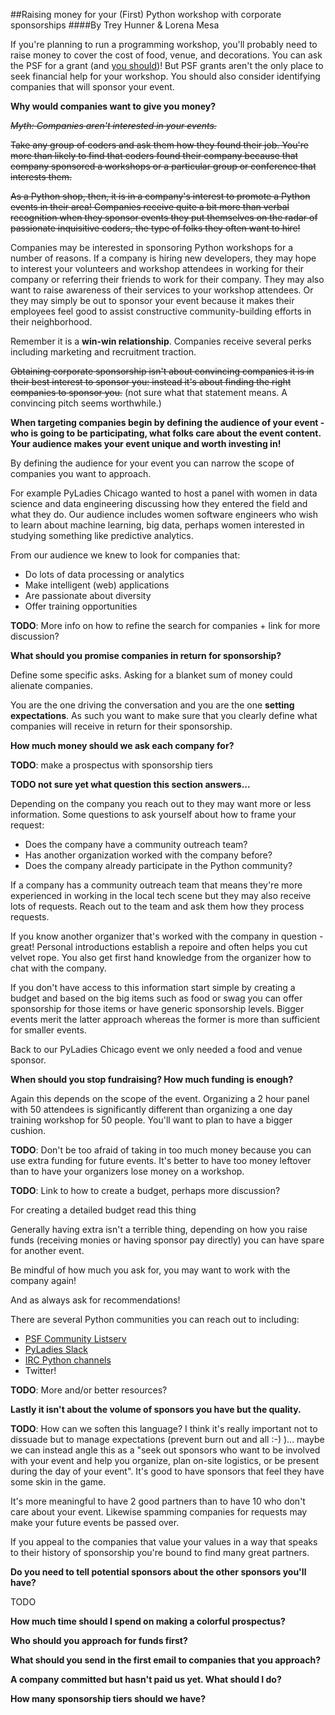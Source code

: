 ##Raising money for your (First) Python workshop with corporate sponsorships
####By Trey Hunner & Lorena Mesa

If you're planning to run a programming workshop, you'll probably need to raise money to cover the cost of food, venue, and decorations.  You can ask the PSF for a grant (and [you should](https://www.python.org/psf/grants/))!  But PSF grants aren't the only place to seek financial help for your workshop.  You should also consider identifying companies that will sponsor your event.

**Why would companies want to give you money?**

~~*Myth: Companies aren't interested in your events.*~~ 

~~Take any group of coders and ask them how they found their job. You're more than likely to find that coders found their company because that company sponsored a workshops or a particular group or conference that interests them.~~

~~As a Python shop, then, it is in a company's interest to promote a Python events in their area! Companies receive quite a bit more than verbal recognition when they sponsor events they put themselves on the radar of passionate inquisitive coders, the type of folks they often want to hire!~~

Companies may be interested in sponsoring Python workshops for a number of reasons.  If a company is hiring new developers, they may hope to interest your volunteers and workshop attendees in working for their company or referring their friends to work for their company.  They may also want to raise awareness of their services to your workshop attendees.  Or they may simply be out to sponsor your event because it makes their employees feel good to assist constructive community-building efforts in their neighborhood.

Remember it is a **win-win relationship**. Companies receive several perks including marketing and recruitment traction.

~~Obtaining corporate sponsorship isn't about convincing companies it is in their best interest to sponsor you: instead it's about finding the right companies to sponsor you.~~ (not sure what that statement means. A convincing pitch seems worthwhile.)

**When targeting companies begin by defining the audience of your event - who is going to be participating, what folks care about the event content. Your audience makes your event unique and worth investing in!**

By defining the audience for your event you can narrow the scope of companies you want to approach. 

For example PyLadies Chicago wanted to host a panel with women in data science and data engineering discussing how they entered the field and what they do. Our audience includes women software engineers who wish to learn about machine learning, big data, perhaps women interested in studying something like predictive analytics. 

From our audience we knew to look for companies that:

* Do lots of data processing or analytics
* Make intelligent (web) applications
* Are passionate about diversity 
* Offer training opportunities 

**TODO**: More info on how to refine the search for companies + link for more discussion?

**What should you promise companies in return for sponsorship?**

Define some specific asks. Asking for a blanket sum of money could alienate companies.

You are the one driving the conversation and you are the one **setting expectations**.  As such you want to make sure that you clearly define what companies will receive in return for their sponsorship.

**How much money should we ask each company for?**

**TODO**: make a prospectus with sponsorship tiers

**TODO not sure yet what question this section answers...**

Depending on the company you reach out to they may want more or less information. Some questions to ask yourself about how to frame your request:

* Does the company have a community outreach team?
* Has another organization worked with the company before?
* Does the company already participate in the Python community?

If a company has a community outreach team that means they're more experienced in working in the local tech scene but they may also receive lots of requests. Reach out to the team and ask them how they process requests. 

If you know another organizer that's worked with the company in question - great! Personal introductions establish a repoire and often helps you cut velvet rope. You also get first hand knowledge from the organizer how to chat with the company. 

If you don't have access to this information start simple by creating a budget and based on the big items such as food or swag you can offer sponsorship for those items or have generic sponsorship levels. Bigger events merit the latter approach whereas the former is more than sufficient for smaller events. 

Back to our PyLadies Chicago event we only needed a food and venue sponsor.

**When should you stop fundraising? How much funding is enough?**

Again this depends on the scope of the event. Organizing a 2 hour panel with 50 attendees is significantly different than organizing a one day training workshop for 50 people. You'll want to plan to have a bigger cushion. 

**TODO**: Don't be too afraid of taking in too much money because you can use extra funding for future events. It's better to have too money leftover than to have your organizers lose money on a workshop.

**TODO**: Link to how to create a budget, perhaps more discussion?

For creating a detailed budget read this thing

Generally having extra isn't a terrible thing, depending on how you raise funds (receiving monies or having sponsor pay directly) you can have spare for another event. 

Be mindful of how much you ask for, you may want to work with the company again! 

And as always ask for recommendations!

There are several Python communities you can reach out to including:

* [PSF Community Listserv](mailto:PSF-community@python.org)
* [PyLadies Slack](slackin.pyladies.com/)
* [IRC Python channels](https://www.python.org/community/irc/)
* Twitter!

**TODO**: More and/or better resources?

**Lastly it isn't about the volume of sponsors you have but the quality.**

**TODO**: How can we soften this language? I think it's really important not to dissuade but to manage expectations (prevent burn out and all :-) )... maybe we can instead angle this as a "seek out sponsors who want to be involved with your event and help you organize, plan on-site logistics, or be present during the day of your event".  It's good to have sponsors that feel they have some skin in the game.

It's more meaningful to have 2 good partners than to have 10 who don't care about your event. Likewise spamming companies for requests may make your future events be passed over. 

If you appeal to the companies that value your values in a way that speaks to their history of sponsorship you're bound to find many great partners. 


**Do you need to tell potential sponsors about the other sponsors you'll have?**

TODO

**How much time should I spend on making a colorful prospectus?**

**Who should you approach for funds first?**

**What should you send in the first email to companies that you approach?**

**A company committed but hasn't paid us yet. What should I do?**

**How many sponsorship tiers should we have?**
